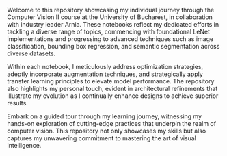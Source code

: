 Welcome to this repository showcasing my individual journey through the Computer Vision II course at the University of Bucharest, in collaboration with industry leader Arnia. These notebooks reflect my dedicated efforts in tackling a diverse range of topics, commencing with foundational LeNet implementations and progressing to advanced techniques such as image classification, bounding box regression, and semantic segmentation across diverse datasets.

Within each notebook, I meticulously address optimization strategies, adeptly incorporate augmentation techniques, and strategically apply transfer learning principles to elevate model performance. The repository also highlights my personal touch, evident in architectural refinements that illustrate my evolution as I continually enhance designs to achieve superior results.

Embark on a guided tour through my learning journey, witnessing my hands-on exploration of cutting-edge practices that underpin the realm of computer vision. This repository not only showcases my skills but also captures my unwavering commitment to mastering the art of visual intelligence.
